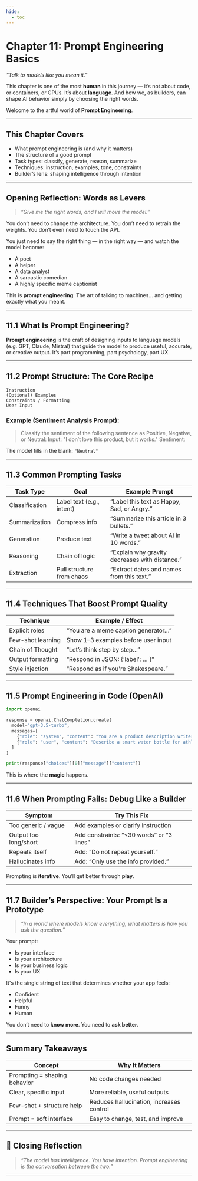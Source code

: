 ```yaml
---
hide:
  - toc
---
```


# Chapter 11: Prompt Engineering Basics

*“Talk to models like you mean it.”*

This chapter is one of the most **human** in this journey — it’s not about code, or containers, or GPUs. It’s about **language**.
And how we, as builders, can shape AI behavior simply by choosing the right words.

Welcome to the artful world of **Prompt Engineering**.

---

## This Chapter Covers

* What prompt engineering is (and why it matters)
* The structure of a good prompt
* Task types: classify, generate, reason, summarize
* Techniques: instruction, examples, tone, constraints
* Builder’s lens: shaping intelligence through intention

---

## Opening Reflection: Words as Levers

> *“Give me the right words, and I will move the model.”*

You don’t need to change the architecture.
You don’t need to retrain the weights.
You don’t even need to touch the API.

You just need to say the right thing — in the right way — and watch the model become:

* A poet
* A helper
* A data analyst
* A sarcastic comedian
* A highly specific meme captionist

This is **prompt engineering**:
The art of talking to machines… and getting exactly what you meant.

---

## 11.1 What Is Prompt Engineering?

**Prompt engineering** is the craft of designing inputs to language models (e.g. GPT, Claude, Mistral) that guide the model to produce useful, accurate, or creative output.
It’s part programming, part psychology, part UX.

---

## 11.2 Prompt Structure: The Core Recipe

```
Instruction  
(Optional) Examples  
Constraints / Formatting  
User Input
```

### Example (Sentiment Analysis Prompt):

> Classify the sentiment of the following sentence as Positive, Negative, or Neutral:
> Input: "I don’t love this product, but it works."
> Sentiment:

The model fills in the blank: `"Neutral"`

---

## 11.3 Common Prompting Tasks

| Task Type      | Goal                      | Example Prompt                                 |
| -------------- | ------------------------- | ---------------------------------------------- |
| Classification | Label text (e.g., intent) | “Label this text as Happy, Sad, or Angry.”     |
| Summarization  | Compress info             | “Summarize this article in 3 bullets.”         |
| Generation     | Produce text              | “Write a tweet about AI in 10 words.”          |
| Reasoning      | Chain of logic            | “Explain why gravity decreases with distance.” |
| Extraction     | Pull structure from chaos | “Extract dates and names from this text.”      |

---

## 11.4 Techniques That Boost Prompt Quality

| Technique         | Example / Effect                    |
| ----------------- | ----------------------------------- |
| Explicit roles    | “You are a meme caption generator…” |
| Few-shot learning | Show 1–3 examples before user input |
| Chain of Thought  | “Let’s think step by step…”         |
| Output formatting | “Respond in JSON: {‘label’: … }”    |
| Style injection   | “Respond as if you're Shakespeare.” |

---

## 11.5 Prompt Engineering in Code (OpenAI)

```python
import openai

response = openai.ChatCompletion.create(
  model="gpt-3.5-turbo",
  messages=[
    {"role": "system", "content": "You are a product description writer."},
    {"role": "user", "content": "Describe a smart water bottle for athletes."}
  ]
)

print(response["choices"][0]["message"]["content"])
```

This is where the **magic** happens.

---

## 11.6 When Prompting Fails: Debug Like a Builder

| Symptom               | Try This Fix                              |
| --------------------- | ----------------------------------------- |
| Too generic / vague   | Add examples or clarify instruction       |
| Output too long/short | Add constraints: “<30 words” or “3 lines” |
| Repeats itself        | Add: “Do not repeat yourself.”            |
| Hallucinates info     | Add: “Only use the info provided.”        |

Prompting is **iterative**.
You’ll get better through **play**.

---

## 11.7 Builder’s Perspective: Your Prompt Is a Prototype

> *“In a world where models know everything,
> what matters is how you ask the question.”*

Your prompt:

* Is your interface
* Is your architecture
* Is your business logic
* Is your UX

It's the single string of text that determines whether your app feels:

* Confident
* Helpful
* Funny
* Human

You don’t need to **know more**.
You need to **ask better**.

---

## Summary Takeaways

| Concept                      | Why It Matters                           |
| ---------------------------- | ---------------------------------------- |
| Prompting = shaping behavior | No code changes needed                   |
| Clear, specific input        | More reliable, useful outputs            |
| Few-shot + structure help    | Reduces hallucination, increases control |
| Prompt = soft interface      | Easy to change, test, and improve        |

---

## 🌟 Closing Reflection

> *“The model has intelligence.
> You have intention.
> Prompt engineering is the conversation between the two.”*

---